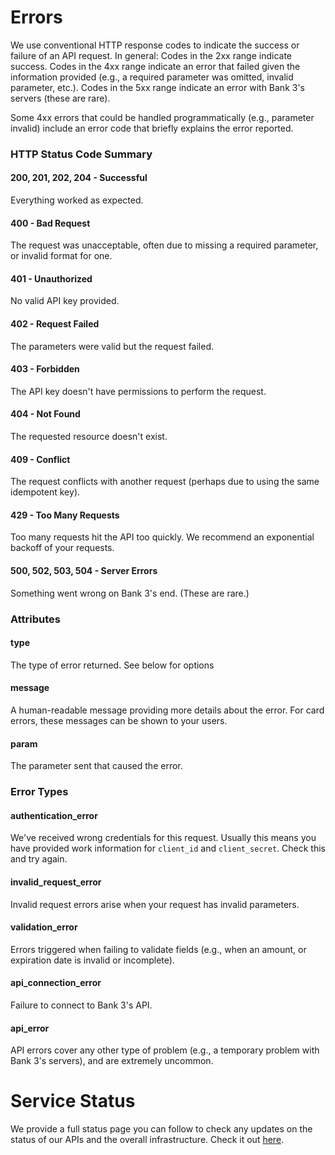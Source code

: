 # Errors

We use conventional HTTP response codes to indicate the success or failure of an API request. In general: Codes in the 2xx range indicate success. Codes in the 4xx range indicate an error that failed given the information provided (e.g., a required parameter was omitted, invalid parameter, etc.). Codes in the 5xx range indicate an error with Bank 3's servers (these are rare).

Some 4xx errors that could be handled programmatically (e.g., parameter invalid) include an error code that briefly explains the error reported.

### HTTP Status Code Summary

#### 200, 201, 202, 204 - Successful

Everything worked as expected.

#### 400 - Bad Request

The request was unacceptable, often due to missing a required parameter, or invalid format for one.

#### 401 - Unauthorized

No valid API key provided.

#### 402 - Request Failed

The parameters were valid but the request failed.

#### 403 - Forbidden

The API key doesn't have permissions to perform the request.

#### 404 - Not Found

The requested resource doesn't exist.

#### 409 - Conflict

The request conflicts with another request (perhaps due to using the same idempotent key).

#### 429 - Too Many Requests

Too many requests hit the API too quickly. We recommend an exponential backoff of your requests.

#### 500, 502, 503, 504 - Server Errors

Something went wrong on Bank 3's end. (These are rare.)

### Attributes

#### type

The type of error returned. See below for options

#### message

A human-readable message providing more details about the error. For card errors, these messages can be shown to your users.

#### param

The parameter sent that caused the error.

### Error Types

#### authentication_error

We've received wrong credentials for this request. Usually this means you have provided work information for `client_id` and `client_secret`. Check this and try again.

#### invalid_request_error

Invalid request errors arise when your request has invalid parameters.

#### validation_error

Errors triggered when failing to validate fields (e.g., when an amount, or expiration date is invalid or incomplete).

#### api_connection_error

Failure to connect to Bank 3's API.

#### api_error

API errors cover any other type of problem (e.g., a temporary problem with Bank 3's servers), and are extremely uncommon.

# Service Status

We provide a full status page you can follow to check any updates on the status of our APIs and the overall infrastructure. Check it out [here](https://status.portao3.com.br).
